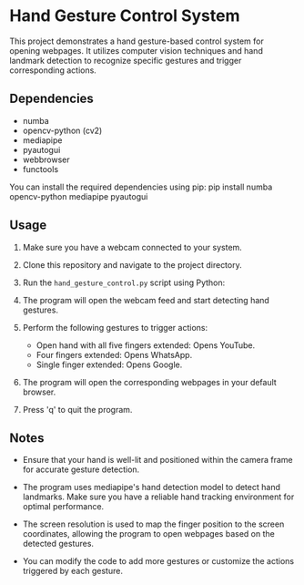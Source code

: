 # Hand Gesture Control System

This project demonstrates a hand gesture-based control system for opening webpages. It utilizes computer vision techniques and hand landmark detection to recognize specific gestures and trigger corresponding actions.

## Dependencies

- numba
- opencv-python (cv2)
- mediapipe
- pyautogui
- webbrowser
- functools

You can install the required dependencies using pip:
pip install numba opencv-python mediapipe pyautogui


## Usage

1. Make sure you have a webcam connected to your system.

2. Clone this repository and navigate to the project directory.

3. Run the `hand_gesture_control.py` script using Python:


4. The program will open the webcam feed and start detecting hand gestures.

5. Perform the following gestures to trigger actions:

   - Open hand with all five fingers extended: Opens YouTube.
   - Four fingers extended: Opens WhatsApp.
   - Single finger extended: Opens Google.

6. The program will open the corresponding webpages in your default browser.

7. Press 'q' to quit the program.

## Notes

- Ensure that your hand is well-lit and positioned within the camera frame for accurate gesture detection.

- The program uses mediapipe's hand detection model to detect hand landmarks. Make sure you have a reliable hand tracking environment for optimal performance.

- The screen resolution is used to map the finger position to the screen coordinates, allowing the program to open webpages based on the detected gestures.

- You can modify the code to add more gestures or customize the actions triggered by each gesture.


